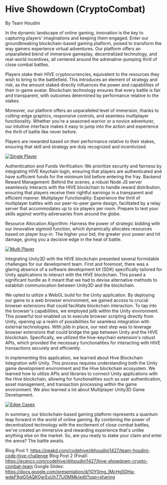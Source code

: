 # Hive Showdown (CryptoCombat)
By Team Houdini

In the dynamic landscape of online gaming, innovation is the key to capturing players' imaginations and keeping them engaged. Enter our groundbreaking blockchain-based gaming platform, poised to transform the way gamers experience virtual adventures. Our platform offers an unparalleled blend of immersive gameplay, decentralized technology, and real-world incentives, all centered around the adrenaline-pumping thrill of close combat battles.

Players stake their HIVE cryptocurrencies, equivalent to the resources they wish to bring to the battlefield. This introduces an element of strategy and risk, as the amount staked directly influences the power and capabilities of their in-game avatar. Blockchain technology ensures that every battle is fair and transparent, with outcomes determined by performance relative to the stakes.

Moreover, our platform offers an unparalleled level of immersion, thanks to cutting-edge graphics, responsive controls, and seamless multiplayer functionality. Whether you're a seasoned warrior or a novice adventurer, our intuitive interface makes it easy to jump into the action and experience the thrill of battle like never before.

Players are rewarded based on their performance relative to their stakes, ensuring that skill and strategy are duly recognized and incentivized.

[![Single Player](https://img.youtube.com/vi/tPz6u49Z284/0.jpg)](https://www.youtube.com/watch?v=tPz6u49Z284)

Authentication and Funds Verification: We prioritize security and fairness by integrating HIVE Keychain login, ensuring that players are authenticated and have sufficient funds for the minimum bid before entering the fray.
Backend Reward Management: Behind the scenes, a robust Node JS server seamlessly interacts with the HIVE blockchain to handle reward distribution, ensuring that players receive their rightful earnings in a transparent and efficient manner.
Multiplayer Functionality: Experience the thrill of multiplayer battles with our peer-to-peer game design, facilitated by a relay server that accommodates up to six players per room. Prepare to test your skills against worthy adversaries from around the globe.

Resource Allocation Algorithm: Harness the power of strategic bidding with our innovative sigmoid function, which dynamically allocates resources based on player buy-in. The higher your bid, the greater your power and hit damage, giving you a decisive edge in the heat of battle.

[![Multi Player](https://img.youtube.com/vi/OQxo0Q63E_c/0.jpg)](https://www.youtube.com/watch?v=OQxo0Q63E_c)

Integrating Unity3D with the HIVE blockchain presented several formidable challenges for our development team. First and foremost, there was a glaring absence of a software development kit (SDK) specifically tailored for Unity applications to interact with the HIVE blockchain. This posed a significant hurdle as it meant that we had to devise alternative methods to establish communication between Unity3D and the blockchain.

We opted to utilize a WebGL build for the Unity application. By deploying our game to a web browser environment, we gained access to crucial browser extensions that could facilitate blockchain interaction. To tap into the browser's capabilities, we employed jslib within the Unity environment. This powerful tool enabled us to execute browser scripting directly from Unity, opening up a realm of possibilities for seamless integration with external technologies. With jslib in place, our next step was to leverage browser extensions that could bridge the gap between Unity and the HIVE blockchain. Specifically, we utilized the hive-keychain extension's robust APIs, which provided the necessary functionalities for interacting with HIVE transactions securely and efficiently.

In implementing this application, we learned about Hive Blockchain Integration with Unity. This process requires understanding both the Unity game development environment and the Hive blockchain ecosystem. We learned how to utilize APIs and libraries to connect Unity applications with the Hive blockchain, allowing for functionalities such as user authentication, asset management, and transaction processing within the game environment. We also learned a lot about Multiplayer Unity3D Game Development.

[![Edge Cases](https://img.youtube.com/vi/daq7WmR0yaQ/0.jpg)](https://www.youtube.com/watch?v=daq7WmR0yaQ)

In summary, our blockchain-based gaming platform represents a quantum leap forward in the world of online gaming. By combining the power of decentralized technology with the excitement of close combat battles, we've created an immersive and rewarding experience that's unlike anything else on the market. So, are you ready to stake your claim and enter the arena? The battle awaits.

Blog Post 1: https://peakd.com/codehive/@houdini1427/team-houdini-code-hive-challenge
Blog Post 2 (Final): https://ecency.com/codehive/@houdini1427/hive-showdown-crypto-combat-team
Google Slides: https://docs.google.com/presentation/d/1OY0mg_IMcHg5DHa-wdeF9giG5AQK0grEuUh77lJ0MMk/edit?usp=sharing